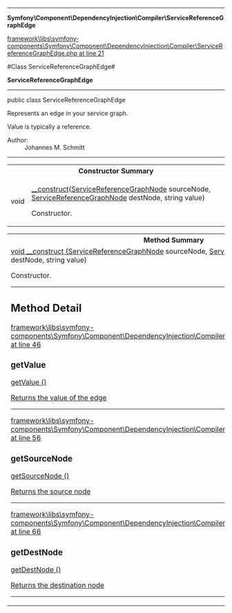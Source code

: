 

- - -

**Symfony\Component\DependencyInjection\Compiler\ServiceReferenceGraphEdge**


<a href="https://github.com/JeyDotC/Hirudo/blob/master/framework/libs/symfony-components/Symfony/Component/DependencyInjection/Compiler/ServiceReferenceGraphEdge.php#L21" >framework\libs\symfony-components\Symfony\Component\DependencyInjection\Compiler\ServiceReferenceGraphEdge.php at line 21</a>

#Class ServiceReferenceGraphEdge#

**ServiceReferenceGraphEdge**




- - -

<p class="signature"><span class='k'>public  class</span> <span class='nx'>ServiceReferenceGraphEdge</span></p>

<div class="comment" id="overview_description"><p>Represents an edge in your service graph.</p><p>Value is typically a reference.</p></div>

<dl>
<dt>Author:</dt>
<dd>Johannes M. Schmitt <schmittjoh@gmail.com></dd>
</dl>


- - -

<table id="summary_constructor">
<tr><th colspan="2">Constructor Summary</th></tr>
<tr>
<td><span class='k'></span> <span class='nx'>void</span></td>
<td class="description"><p class="name"><a href="#__construct">__construct</a>(<a href="https://github.com/JeyDotC/Hirudo/blob/master/symfony/component/dependencyinjection/compiler/servicereferencegraphnode.md">ServiceReferenceGraphNode</a> sourceNode, <a href="https://github.com/JeyDotC/Hirudo/blob/master/symfony/component/dependencyinjection/compiler/servicereferencegraphnode.md">ServiceReferenceGraphNode</a> destNode, string value)</p><p class="description">Constructor.</p></td>
</tr>
</table>

<table id="summary_method">
<tr><th colspan="2">Method Summary</th></tr>
<tr>
<td><span class='k'></span> <span class='nx'><a href='https://github.com/JeyDotC/Hirudo/blob/master/symfony/component/dependencyinjection/compiler/servicereferencegraphnode.html>ServiceReferenceGraphNode</a></span></td>
<td class="description"><p class="name"><a href="#getvalue">getValue</a>()</p><p class="description">Returns the value of the edge</p></td>
</tr>
<tr>
<td><span class='k'></span> <span class='nx'><a href='https://github.com/JeyDotC/Hirudo/blob/master/symfony/component/dependencyinjection/compiler/servicereferencegraphnode.html>ServiceReferenceGraphNode</a></span></td>
<td class="description"><p class="name"><a href="#getsourcenode">getSourceNode</a>()</p><p class="description">Returns the source node</p></td>
</tr>
<tr>
<td><span class='k'></span> <span class='nx'><a href='https://github.com/JeyDotC/Hirudo/blob/master/symfony/component/dependencyinjection/compiler/servicereferencegraphnode.html>ServiceReferenceGraphNode</a></span></td>
<td class="description"><p class="name"><a href="#getdestnode">getDestNode</a>()</p><p class="description">Returns the destination node</p></td>
</tr>
</table>

<h2 id="detail_method">Constructor Detail</h2>

<a href="https://github.com/JeyDotC/Hirudo/blob/master/framework/libs/symfony-components/Symfony/Component/DependencyInjection/Compiler/ServiceReferenceGraphEdge.php#L34" >framework\libs\symfony-components\Symfony\Component\DependencyInjection\Compiler\ServiceReferenceGraphEdge.php at line 34</a>

<h3 id="__construct">__construct</h3>
<span class='k'></span> <span class='nx'>void</span> <span class='nf'>__construct</span> (<a href="https://github.com/JeyDotC/Hirudo/blob/master/symfony/component/dependencyinjection/compiler/servicereferencegraphnode.md">ServiceReferenceGraphNode</a> sourceNode, <a href="https://github.com/JeyDotC/Hirudo/blob/master/symfony/component/dependencyinjection/compiler/servicereferencegraphnode.md">ServiceReferenceGraphNode</a> destNode, string value)

<div class="details">
<p>Constructor.</p>
</div>

- - -

<h2 id="detail_method">Method Detail</h2>

<a href="https://github.com/JeyDotC/Hirudo/blob/master/framework/libs/symfony-components/Symfony/Component/DependencyInjection/Compiler/ServiceReferenceGraphEdge.php#L46" >framework\libs\symfony-components\Symfony\Component\DependencyInjection\Compiler\ServiceReferenceGraphEdge.php at line 46</a>

<h3 id="getValue()">getValue</h3>
<span class='k'></span> <span class='nx'><a href='https://github.com/JeyDotC/Hirudo/blob/master/symfony/component/dependencyinjection/compiler/servicereferencegraphnode.html>ServiceReferenceGraphNode</a></span> <span class='nf'>getValue</span> ()

<div class="details">
<p>Returns the value of the edge</p>
</div>

- - -


<a href="https://github.com/JeyDotC/Hirudo/blob/master/framework/libs/symfony-components/Symfony/Component/DependencyInjection/Compiler/ServiceReferenceGraphEdge.php#L56" >framework\libs\symfony-components\Symfony\Component\DependencyInjection\Compiler\ServiceReferenceGraphEdge.php at line 56</a>

<h3 id="getSourceNode()">getSourceNode</h3>
<span class='k'></span> <span class='nx'><a href='https://github.com/JeyDotC/Hirudo/blob/master/symfony/component/dependencyinjection/compiler/servicereferencegraphnode.html>ServiceReferenceGraphNode</a></span> <span class='nf'>getSourceNode</span> ()

<div class="details">
<p>Returns the source node</p>
</div>

- - -


<a href="https://github.com/JeyDotC/Hirudo/blob/master/framework/libs/symfony-components/Symfony/Component/DependencyInjection/Compiler/ServiceReferenceGraphEdge.php#L66" >framework\libs\symfony-components\Symfony\Component\DependencyInjection\Compiler\ServiceReferenceGraphEdge.php at line 66</a>

<h3 id="getDestNode()">getDestNode</h3>
<span class='k'></span> <span class='nx'><a href='https://github.com/JeyDotC/Hirudo/blob/master/symfony/component/dependencyinjection/compiler/servicereferencegraphnode.html>ServiceReferenceGraphNode</a></span> <span class='nf'>getDestNode</span> ()

<div class="details">
<p>Returns the destination node</p>
</div>

- - -

